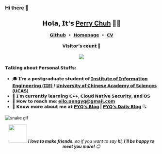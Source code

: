 ### Hi there 👋

<h2 align="center"> 𝗛𝗼𝗹𝗮, 𝗜𝘁'𝘀 <a href="https://Nalydz.github.io">Perry Chuh</a> 👨‍💻 </h2>

<p align="center">
  <samp>
    <a href="https://github.com/Nalydz">𝗚𝗶𝘁𝗵𝘂𝗯</a> ∙ 
    <a href="https://Nalydz.github.io">𝗛𝗼𝗺𝗲𝗽𝗮𝗴𝗲</a> ∙
    <a href="https://github.com/Nalydz/Nalydz.github.io/raw/main/pdf/CV_CN.pdf">𝗖𝗩</a> 
  </samp>
</p>

<h4 align="center">𝗩𝗶𝘀𝗶𝘁𝗼𝗿'𝘀 𝗰𝗼𝘂𝗻𝘁 👀</h4>

<p align="center"><img src="https://profile-counter.glitch.me/Nalydz/count.svg"></img></p>

<h4>𝗧𝗮𝗹𝗸𝗶𝗻𝗴 𝗮𝗯𝗼𝘂𝘁 𝗣𝗲𝗿𝘀𝗼𝗻𝗮𝗹 𝗦𝘁𝘂𝗳𝗳𝘀:</h4>

- 🎓 𝗜'𝗺 𝗮 𝗽𝗼𝘀𝘁𝗴𝗿𝗮𝗱𝘂𝗮𝘁𝗲 𝘀𝘁𝘂𝗱𝗲𝗻𝘁 𝗼𝗳 **[𝗜𝗻𝘀𝘁𝗶𝘁𝘂𝘁𝗲 𝗼𝗳 𝗜𝗻𝗳𝗼𝗿𝗺𝗮𝘁𝗶𝗼𝗻 𝗘𝗻𝗴𝗶𝗻𝗲𝗲𝗿𝗶𝗻𝗴 (𝗜𝗜𝗘)](http://www.iie.ac.cn/) / [𝗨𝗻𝗶𝘃𝗲𝗿𝘀𝗶𝘁𝘆 𝗼𝗳 𝗖𝗵𝗶𝗻𝗲𝘀𝗲 𝗔𝗰𝗮𝗱𝗲𝗺𝘆 𝗼𝗳 𝗦𝗰𝗶𝗲𝗻𝗰𝗲𝘀 (𝗨𝗖𝗔𝗦)](https://www.ucas.ac.cn/)**   
- 🌱 𝗜’𝗺 𝗰𝘂𝗿𝗿𝗲𝗻𝘁𝗹𝘆 𝗹𝗲𝗮𝗿𝗻𝗶𝗻𝗴 **𝗖++, 𝗖𝗹𝗼𝘂𝗱 𝗡𝗮𝘁𝗶𝘃𝗲 𝗦𝗲𝗰𝘂𝗿𝗶𝘁𝘆, 𝗮𝗻𝗱 𝗢𝗦**
- 💌 𝗛𝗼𝘄 𝘁𝗼 𝗿𝗲𝗮𝗰𝗵 𝗺𝗲: **[𝗲𝗶𝗹𝗼.𝗽𝗲𝗻𝗴𝘆𝗾@𝗴𝗺𝗮𝗶𝗹.𝗰𝗼𝗺](mailto:eilo.pengyq@gmail.com)**
- 🔎 𝗞𝗻𝗼𝘄 𝗺𝗼𝗿𝗲 𝗮𝗯𝗼𝘂𝘁 𝗺𝗲 𝗮𝘁 **[𝗣𝗬𝗤'𝘀 𝗕𝗹𝗼𝗴](https://Nalydz.github.io) | [𝗣𝗬𝗤'𝘀 𝗗𝗮𝗶𝗹𝘆 𝗕𝗹𝗼𝗴](https://pengyq.top)** 🔍

![snake gif](https://github.com/Nalydz/Nalydz/blob/output/github-contribution-grid-snake.gif)

<p align="center"><img src="https://media.giphy.com/media/LnQjpWaON8nhr21vNW/giphy.gif" width="60"> <em><b>I love to make friends.</b> so if you want to say <b>hi, I'll be happy to meet you more!</b> 😊</em></p>








